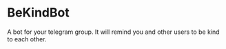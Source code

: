 # BeKindBot

A bot for your telegram group. It will remind you and other users to be kind to each other.

